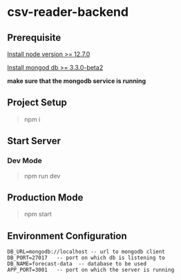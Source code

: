 # csv-reader-backend

## Prerequisite

[Install node version >= 12.7.0](https://docs.npmjs.com/downloading-and-installing-node-js-and-npm)

[Install mongod db >= 3.3.0-beta2](https://docs.mongodb.com/v3.2/administration/install-community/) 

**make sure that the mongodb service is running**

## Project Setup

> npm i

## Start Server


### Dev Mode

> npm run dev

## Production Mode

> npm start

## Environment Configuration

```
DB_URL=mongodb://localhost -- url to mongodb client
DB_PORT=27017   -- port on which db is listening to
DB_NAME=forecast-data  -- database to be used
APP_PORT=3001   -- port on which the server is running

```
